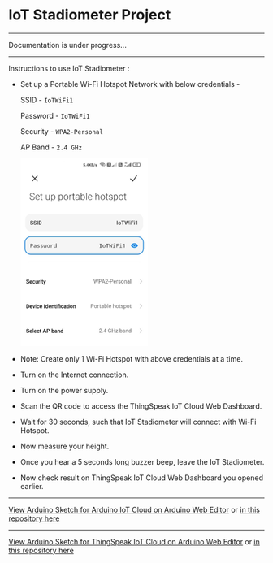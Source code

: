 # IoT Stadiometer Project

--------------------------------------------------------------------------------------------------------------------------------------------------------------------
Documentation is under progress...

--------------------------------------------------------------------------------------------------------------------------------------------------------------------

Instructions to use IoT Stadiometer :

- Set up a Portable Wi-Fi Hotspot Network with below credentials -

   SSID - `IoTWiFi1`

   Password - `IoTWiFi1`

   Security - `WPA2-Personal`

   AP Band - `2.4 GHz`
   
   <img src="https://github.com/pranavkhatale/IoT-Stadiometer/blob/main/Images/Setup_Wi-Fi_Network.jpg" width="250">
   
- Note: Create only 1 Wi-Fi Hotspot with above credentials at a time.

- Turn on the Internet connection.

- Turn on the power supply.

- Scan the QR code to access the ThingSpeak IoT Cloud Web Dashboard.

- Wait for 30 seconds, such that IoT Stadiometer will connect with Wi-Fi Hotspot.

- Now measure your height.

- Once you hear a 5 seconds long buzzer beep, leave the IoT Stadiometer.

- Now check result on ThingSpeak IoT Cloud Web Dashboard you opened earlier.

--------------------------------------------------------------------------------------------------------------------------------------------------------------------

[View Arduino Sketch for Arduino IoT Cloud on Arduino Web Editor](https://create.arduino.cc/editor/Pranavkhatale/82129a86-ade4-438b-a278-932813bbea89/preview) or [in this repository here](https://github.com/pranavkhatale/IoT-Stadiometer/tree/main/Arduino%20Sketch%20for%20Arduino%20IoT%20Cloud)

--------------------------------------------------------------------------------------------------------------------------------------------------------------------

[View Arduino Sketch for ThingSpeak IoT Cloud on Arduino Web Editor](https://create.arduino.cc/editor/Pranavkhatale/3fb4a316-0afd-414b-b22a-b56f1425e41f/preview) or [in this repository here](https://github.com/pranavkhatale/IoT-Stadiometer/blob/main/Arduino%20Sketch%20for%20ThingSpeak%20IoT%20Cloud/IoT_Stadiometer_Arduino_Sketch_for_ThingSpeak_IoT_Cloud.ino)
